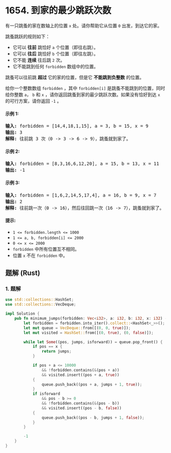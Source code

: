 # 1654. 到家的最少跳跃次数
有一只跳蚤的家在数轴上的位置 `x` 处。请你帮助它从位置 `0` 出发，到达它的家。

跳蚤跳跃的规则如下：

* 它可以 **往前** 跳恰好 `a` 个位置（即往右跳）。
* 它可以 **往后** 跳恰好 `b` 个位置（即往左跳）。
* 它不能 **连续** 往后跳 `2` 次。
* 它不能跳到任何 `forbidden` 数组中的位置。

跳蚤可以往前跳 **超过** 它的家的位置，但是它 **不能跳到负整数** 的位置。

给你一个整数数组 `forbidden` ，其中 `forbidden[i]` 是跳蚤不能跳到的位置，同时给你整数 `a`， `b` 和 `x` ，请你返回跳蚤到家的最少跳跃次数。如果没有恰好到达 `x` 的可行方案，请你返回 `-1` 。

#### 示例 1:
<pre>
<strong>输入:</strong> forbidden = [14,4,18,1,15], a = 3, b = 15, x = 9
<strong>输出:</strong> 3
<strong>解释:</strong> 往前跳 3 次（0 -> 3 -> 6 -> 9），跳蚤就到家了。
</pre>

#### 示例 2:
<pre>
<strong>输入:</strong> forbidden = [8,3,16,6,12,20], a = 15, b = 13, x = 11
<strong>输出:</strong> -1
</pre>

#### 示例 3:
<pre>
<strong>输入:</strong> forbidden = [1,6,2,14,5,17,4], a = 16, b = 9, x = 7
<strong>输出:</strong> 2
<strong>解释:</strong> 往前跳一次（0 -> 16），然后往回跳一次（16 -> 7），跳蚤就到家了。
</pre>

#### 提示:
* `1 <= forbidden.length <= 1000`
* `1 <= a, b, forbidden[i] <= 2000`
* `0 <= x <= 2000`
* `forbidden` 中所有位置互不相同。
* 位置 `x` 不在 `forbidden` 中。

## 题解 (Rust)

### 1. 题解
```Rust
use std::collections::HashSet;
use std::collections::VecDeque;

impl Solution {
    pub fn minimum_jumps(forbidden: Vec<i32>, a: i32, b: i32, x: i32) -> i32 {
        let forbidden = forbidden.into_iter().collect::<HashSet<_>>();
        let mut queue = VecDeque::from([(0, 0, true)]);
        let mut visited = HashSet::from([(0, true), (0, false)]);

        while let Some((pos, jumps, isforward)) = queue.pop_front() {
            if pos == x {
                return jumps;
            }

            if pos + a <= 10000
                && !forbidden.contains(&(pos + a))
                && visited.insert((pos + a, true))
            {
                queue.push_back((pos + a, jumps + 1, true));
            }
            if isforward
                && pos - b >= 0
                && !forbidden.contains(&(pos - b))
                && visited.insert((pos - b, false))
            {
                queue.push_back((pos - b, jumps + 1, false));
            }
        }

        -1
    }
}
```

